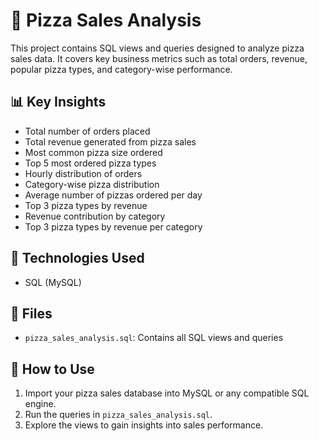 # 🍕 Pizza Sales Analysis

This project contains SQL views and queries designed to analyze pizza sales data. It covers key business metrics such as total orders, revenue, popular pizza types, and category-wise performance.

## 📊 Key Insights

- Total number of orders placed
- Total revenue generated from pizza sales
- Most common pizza size ordered
- Top 5 most ordered pizza types
- Hourly distribution of orders
- Category-wise pizza distribution
- Average number of pizzas ordered per day
- Top 3 pizza types by revenue
- Revenue contribution by category
- Top 3 pizza types by revenue per category

## 🧠 Technologies Used

- SQL (MySQL)


## 📂 Files

- `pizza_sales_analysis.sql`: Contains all SQL views and queries


## 🚀 How to Use

1. Import your pizza sales database into MySQL or any compatible SQL engine.
2. Run the queries in `pizza_sales_analysis.sql`.
3. Explore the views to gain insights into sales performance.



